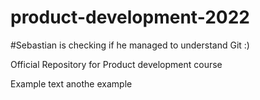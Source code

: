 # product-development-2022

#Sebastian is checking if he managed to understand Git :)

Official Repository for Product development course

Example text
anothe example

